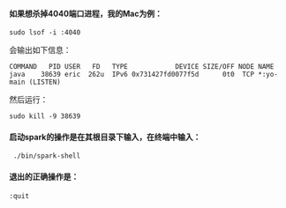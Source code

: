 #### 如果想杀掉4040端口进程，我的Mac为例：
```
sudo lsof -i :4040
```
会输出如下信息：
```
COMMAND   PID USER   FD   TYPE            DEVICE SIZE/OFF NODE NAME
java    38639 eric  262u  IPv6 0x731427fd0077f5d      0t0  TCP *:yo-main (LISTEN)
```
然后运行：
```
sudo kill -9 38639
```

#### 启动spark的操作是在其根目录下输入，在终端中输入：
```
 ./bin/spark-shell
```
#### 退出的正确操作是：
```
:quit
```

